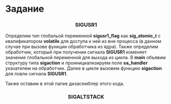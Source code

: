 # Задание

### <p style="text-align: center;"> SIGUSR1 </p>

Определим тип глобальой переменной **sigusr1_flag** как **sig_atomic_t** с квалификатором **volatile** для доступа к ней из вне процесса (в данном случае при вызове функции обработчика из ядра). Также определим обработчик, который при получении сигнала **SIGUSR1** изменяет значение глобальной переменной для выхода из цикла. В **main** объявим структуру типа **sigaction** и проинициализируем поле **sa_handler** указателем на обработчик. Далее в цикле вызовем функцию **sigaction** для ловли сигнала **SIGUSR1**.

Также оставим в этой папке дизасемблер этого кода.

### <p style="text-align: center;"> SIGALTSTACK </p>


